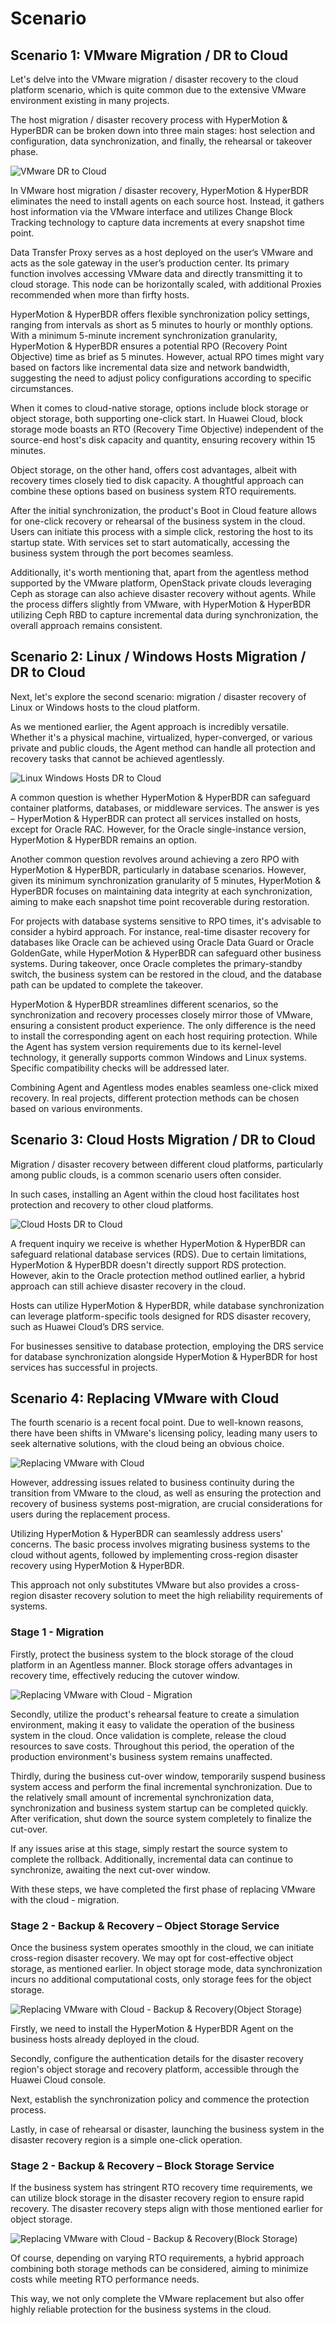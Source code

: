 # Scenario

## Scenario 1: VMware Migration / DR to Cloud

Let's delve into the VMware migration / disaster recovery to the cloud platform scenario, which is quite common due to the extensive VMware environment existing in many projects.

The host migration / disaster recovery process with HyperMotion & HyperBDR can be broken down into three main stages: host selection and configuration, data synchronization, and finally, the rehearsal or takeover phase.

![VMware DR to Cloud](./images/product-overview-scenario-1.png)

In VMware host migration / disaster recovery, HyperMotion & HyperBDR eliminates the need to install agents on each source host. Instead, it gathers host information via the VMware interface and utilizes Change Block Tracking technology to capture data increments at every snapshot time point.

Data Transfer Proxy serves as a host deployed on the user‘s VMware and acts as the sole gateway in the user’s production center. Its primary function involves accessing VMware data and directly transmitting it to cloud storage. This node can be horizontally scaled, with additional Proxies recommended when more than firfty hosts.

HyperMotion & HyperBDR offers flexible synchronization policy settings, ranging from intervals as short as 5 minutes to hourly or monthly options. With a minimum 5-minute increment synchronization granularity, HyperMotion & HyperBDR ensures a potential RPO (Recovery Point Objective) time as brief as 5 minutes. However, actual RPO times might vary based on factors like incremental data size and network bandwidth, suggesting the need to adjust policy configurations according to specific circumstances.


When it comes to cloud-native storage, options include block storage or object storage, both supporting one-click start. In Huawei Cloud, block storage mode boasts an RTO (Recovery Time Objective) independent of the source-end host's disk capacity and quantity, ensuring recovery within 15 minutes.

Object storage, on the other hand, offers cost advantages, albeit with recovery times closely tied to disk capacity. A thoughtful approach can combine these options based on business system RTO requirements.

After the initial synchronization, the product's Boot in Cloud feature allows for one-click recovery or rehearsal of the business system in the cloud. Users can initiate this process with a simple click, restoring the host to its startup state. With services set to start automatically, accessing the business system through the port becomes seamless.

Additionally, it's worth mentioning that, apart from the agentless method supported by the VMware platform, OpenStack private clouds leveraging Ceph as storage can also achieve disaster recovery without agents. While the process differs slightly from VMware, with HyperMotion & HyperBDR utilizing Ceph RBD to capture incremental data during synchronization, the overall approach remains consistent.

## Scenario 2: Linux / Windows Hosts Migration / DR to Cloud

Next, let's explore the second scenario: migration / disaster recovery of Linux or Windows hosts to the cloud platform.

As we mentioned earlier, the Agent approach is incredibly versatile. Whether it's a physical machine, virtualized, hyper-converged, or various private and public clouds, the Agent method can handle all protection and recovery tasks that cannot be achieved agentlessly.

![Linux Windows Hosts DR to Cloud](./images/product-overview-scenario-2.png)

A common question is whether HyperMotion & HyperBDR can safeguard container platforms, databases, or middleware services. The answer is yes – HyperMotion & HyperBDR can protect all services installed on hosts, except for Oracle RAC. However, for the Oracle single-instance version, HyperMotion & HyperBDR remains an option.

Another common question revolves around achieving a zero RPO with HyperMotion & HyperBDR, particularly in database scenarios. However, given its minimum synchronization granularity of 5 minutes, HyperMotion & HyperBDR focuses on maintaining data integrity at each synchronization, aiming to make each snapshot time point recoverable during restoration.

For projects with database systems sensitive to RPO times, it's advisable to consider a hybird approach. For instance, real-time disaster recovery for databases like Oracle can be achieved using Oracle Data Guard or Oracle GoldenGate, while HyperMotion & HyperBDR can safeguard other business systems. During takeover, once Oracle completes the primary-standby switch, the business system can be restored in the cloud, and the database path can be updated to complete the takeover.

HyperMotion & HyperBDR streamlines different scenarios, so the synchronization and recovery processes closely mirror those of VMware, ensuring a consistent product experience. The only difference is the need to install the corresponding agent on each host requiring protection. While the Agent has system version requirements due to its kernel-level technology, it generally supports common Windows and Linux systems. Specific compatibility checks will be addressed later.

Combining Agent and Agentless modes enables seamless one-click mixed recovery. In real projects, different protection methods can be chosen based on various environments.

## Scenario 3: Cloud Hosts Migration / DR to Cloud

Migration / disaster recovery between different cloud platforms, particularly among public clouds, is a common scenario users often consider.

In such cases, installing an Agent within the cloud host facilitates host protection and recovery to other cloud platforms.

![Cloud Hosts DR to Cloud](./images/product-overview-scenario-3.png)

A frequent inquiry we receive is whether HyperMotion & HyperBDR can safeguard relational database services (RDS). Due to certain limitations, HyperMotion & HyperBDR doesn't directly support RDS protection.
However, akin to the Oracle protection method outlined earlier, a hybrid approach can still achieve disaster recovery in the cloud.

Hosts can utilize HyperMotion & HyperBDR, while database synchronization can leverage platform-specific tools designed for RDS disaster recovery, such as Huawei Cloud’s DRS service.

For businesses sensitive to database protection, employing the DRS service for database synchronization alongside HyperMotion & HyperBDR for host services has successful in projects.

## Scenario 4: Replacing VMware with Cloud

The fourth scenario is a recent focal point. Due to well-known reasons, there have been shifts in VMware's licensing policy, leading many users to seek alternative solutions, with the cloud being an obvious choice.

![Replacing VMware with Cloud](./images/product-overview-scenario-4-1.png)

However, addressing issues related to business continuity during the transition from VMware to the cloud, as well as ensuring the protection and recovery of business systems post-migration, are crucial considerations for users during the replacement process.

Utilizing HyperMotion & HyperBDR can seamlessly address users' concerns. The basic process involves migrating business systems to the cloud without agents, followed by implementing cross-region disaster recovery using HyperMotion & HyperBDR.

This approach not only substitutes VMware but also provides a cross-region disaster recovery solution to meet the high reliability requirements of systems.

### Stage 1 - Migration

Firstly, protect the business system to the block storage of the cloud platform in an Agentless manner. Block storage offers advantages in recovery time, effectively reducing the cutover window.

![Replacing VMware with Cloud - Migration](./images/product-overview-scenario-4-2.png)

Secondly, utilize the product's rehearsal feature to create a simulation environment, making it easy to validate the operation of the business system in the cloud. Once validation is complete, release the cloud resources to save costs. Throughout this period, the operation of the production environment's business system remains unaffected.

Thirdly, during the business cut-over window, temporarily suspend business system access and perform the final incremental synchronization. Due to the relatively small amount of incremental synchronization data, synchronization and business system startup can be completed quickly. After verification, shut down the source system completely to finalize the cut-over.

If any issues arise at this stage, simply restart the source system to complete the rollback. Additionally, incremental data can continue to synchronize, awaiting the next cut-over window.

With these steps, we have completed the first phase of replacing VMware with the cloud - migration.

### Stage 2 - Backup & Recovery – Object Storage Service

Once the business system operates smoothly in the cloud, we can initiate cross-region disaster recovery. We may opt for cost-effective object storage, as mentioned earlier. In object storage mode, data synchronization incurs no additional computational costs, only storage fees for the object storage.

![Replacing VMware with Cloud - Backup & Recovery(Object Storage)](./images/product-overview-scenario-4-3.png)

Firstly, we need to install the HyperMotion & HyperBDR Agent on the business hosts already deployed in the cloud.

Secondly, configure the authentication details for the disaster recovery region's object storage and recovery platform, accessible through the Huawei Cloud console.

Next, establish the synchronization policy and commence the protection process.

Lastly, in case of rehearsal or disaster, launching the business system in the disaster recovery region is a simple one-click operation.


### Stage 2 - Backup & Recovery – Block Storage Service

If the business system has stringent RTO recovery time requirements, we can utilize block storage in the disaster recovery region to ensure rapid recovery. The disaster recovery steps align with those mentioned earlier for object storage.

![Replacing VMware with Cloud - Backup & Recovery(Block Storage)](./images/product-overview-scenario-4-4.png)

Of course, depending on varying RTO requirements, a hybrid approach combining both storage methods can be considered, aiming to minimize costs while meeting RTO performance needs.

This way, we not only complete the VMware replacement but also offer highly reliable protection for the business systems in the cloud.